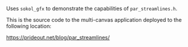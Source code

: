 Uses `sokol_gfx` to demonstrate the capabilities of `par_streamlines.h`.

This is the source code to the multi-canvas application deployed to the
following location:

https://prideout.net/blog/par_streamlines/

